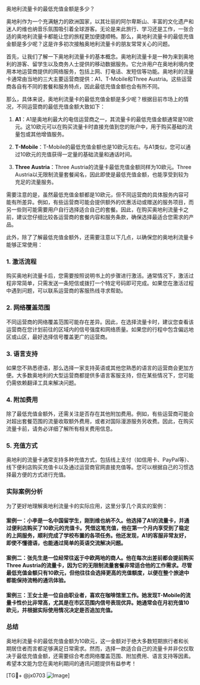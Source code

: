 奥地利流量卡的最低充值金额是多少？

奥地利作为一个充满魅力的欧洲国家，以其壮丽的阿尔卑斯山、丰富的文化遗产和迷人的维也纳音乐氛围吸引着全球游客。无论是来此旅行、学习还是工作，一张合适的奥地利流量卡都能让您的旅程更加便捷顺畅。那么，奥地利流量卡的最低充值金额是多少呢？这是许多初次接触奥地利流量卡的朋友常常关心的问题。

首先，让我们了解一下奥地利流量卡的基本概念。奥地利流量卡是一种为来到奥地利的游客、留学生以及商务人士提供的移动数据服务。它允许用户在奥地利境内使用本地运营商提供的网络服务，包括上网、打电话、发短信等功能。奥地利的流量卡通常由当地的三大主要运营商提供：A1、T-Mobile和Three Austria。这些运营商各自有不同的套餐和服务特点，因此最低充值金额也会有所不同。

那么，具体来说，奥地利流量卡的最低充值金额是多少呢？根据目前市场上的情况，不同运营商的最低充值金额大致如下：

1. **A1**：A1是奥地利最大的电信运营商之一，其流量卡的最低充值金额通常是10欧元。这10欧元可以在购买流量卡时直接充值到您的账户中，用于购买基础的流量包或其他增值服务。

2. **T-Mobile**：T-Mobile的最低充值金额也是10欧元左右。与A1类似，您可以通过10欧元的充值获得一定量的基础流量和通话时间。

3. **Three Austria**：Three Austria的流量卡最低充值金额同样为10欧元。Three Austria以无限制流量套餐闻名，因此即使是最低充值金额，也能享受到较为充足的流量服务。

需要注意的是，虽然最低充值金额都是10欧元，但不同运营商的具体服务内容可能有所差异。例如，有些运营商可能会提供额外的优惠活动或赠送的服务项目，而另一些则可能需要用户自行选择适合自己的套餐。因此，在购买奥地利流量卡之前，建议您仔细比较各运营商的套餐内容和服务条款，确保选择最适合您需求的产品。

此外，除了了解最低充值金额外，还需要注意以下几点，以确保您的奥地利流量卡能够正常使用：

### 1. **激活流程**
   购买奥地利流量卡后，您需要按照说明书上的步骤进行激活。通常情况下，激活过程非常简单，只需发送一条短信或拨打一个特定号码即可完成。如果您在激活过程中遇到问题，可以联系运营商的客服热线寻求帮助。

### 2. **网络覆盖范围**
   不同运营商的网络覆盖范围可能存在差异。因此，在选择流量卡时，建议您查看该运营商在您计划前往的区域内的信号强度和网络质量。如果您的行程中包含偏远地区或山区，最好选择信号覆盖更广的运营商。

### 3. **语言支持**
   如果您不熟悉德语，那么选择一家支持英语或其他您熟悉的语言的运营商会更加方便。大多数奥地利的大型运营商都提供多语言客服支持，但在某些情况下，您可能仍需依赖翻译工具来解决问题。

### 4. **附加费用**
   除了最低充值金额外，还需关注是否存在其他附加费用。例如，有些运营商可能会对超出套餐范围的流量收取额外费用，或者对国际漫游服务另收费。因此，在购买流量卡前，请务必详细了解所有相关费用信息。

### 5. **充值方式**
   奥地利的流量卡通常支持多种充值方式，包括线上支付（如信用卡、PayPal等）、线下便利店购买充值卡以及通过运营商官网直接充值等。您可以根据自己的习惯选择最方便的方式进行充值。

### 实际案例分析
为了更好地理解奥地利流量卡的实际应用，这里分享几个真实的案例：

#### 案例一：小李是一名中国留学生，刚到维也纳不久。他选择了A1的流量卡，并通过便利店购买了10欧元的充值卡。凭借这笔充值，他在第一个月内享受到了稳定的上网服务，顺利完成了学校布置的各项任务。他还发现，A1的客服非常友好，即使不懂德语，也能通过简单的英语交流解决问题。

#### 案例二：张先生是一位经常往返于中欧两地的商人。他在每次出差前都会提前购买Three Austria的流量卡，因为它的无限制流量套餐非常适合他的工作需求。尽管最低充值金额只有10欧元，但他往往会选择更高的充值额度，以便在整个旅途中都能保持流畅的通讯体验。

#### 案例三：王女士是一位自由职业者，喜欢在咖啡馆里工作。她发现T-Mobile的流量卡性价比非常高，尤其是在市区范围内信号表现优异。她通常会在月初充值10欧元，并根据实际使用情况决定是否追加充值。

### 总结
奥地利流量卡的最低充值金额为10欧元，这一金额对于绝大多数短期旅行者和长期居住者而言都足够满足日常需求。然而，选择一款适合自己的流量卡并非仅仅取决于最低充值金额，还需要综合考虑网络覆盖范围、附加费用、语言支持等因素。希望本文能为您在奥地利期间的通讯问题提供有益参考！

[TG💪+ @jx0703 ![Image](https://github.com/user-attachments/assets/dbca1d08-cadb-493c-b0ec-ad6f7a83f270)]